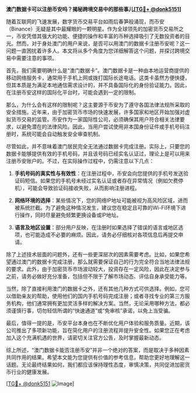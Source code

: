 **澳门数据卡可以注册币安吗？揭秘跨境交易中的那些事儿[[TG💪+ @donk5151](https://t.me/s/donk5151)]**

随着互联网的飞速发展，数字货币交易平台如雨后春笋般涌现，而币安（Binance）无疑是其中最耀眼的一颗明星。作为全球领先的加密货币交易所之一，币安凭借其强大的功能、便捷的操作和丰富的币种选择吸引了无数投资者的目光。然而，对于身处澳门的用户来说，是否可以用澳门的数据卡注册币安呢？这一问题一直困扰着许多人。本文将从多个角度为您详细解答这个问题，并探讨跨境交易中需要注意的事项。

首先，我们需要明确什么是“澳门数据卡”。澳门数据卡是一种由本地运营商提供的移动网络服务卡，通常用于手机上网或拨打国际长途电话。这类卡虽然方便快捷，但其本质是为满足本地通信需求设计的，并不具备国际化的身份验证能力。因此，在注册币安这样的国际化平台时，可能会遇到一定的限制。

那么，为什么会有这样的限制呢？这主要源于币安为了遵守各国法律法规所采取的安全措施。近年来，由于加密货币市场的快速发展，许多国家和地区开始加强对虚拟货币交易的监管。币安作为一家国际性公司，必须确保其用户符合相关法律要求，以避免潜在的法律风险。因此，当用户尝试使用非本国身份证件或手机号码注册时，系统可能会自动触发安全审查机制。

尽管如此，并不意味着澳门居民完全无法通过数据卡完成注册。实际上，只要您的数据卡能够提供有效的手机号码，并且该号码已经实名认证过，理论上是可以用来注册币安账户的。不过，在实际操作过程中，仍需注意以下几点：

1. **手机号码的真实性与有效性**：在注册过程中，币安会向您提供的手机号发送验证码短信。如果您的手机号未经过实名认证或者存在异常情况（例如欠费停机），可能会导致验证码接收失败，从而影响注册进程。
   
2. **网络环境的选择**：某些情况下，您的网络IP地址可能被视为高风险区域，进而被系统拦截。为了避免这种情况发生，建议您在稳定且可靠的Wi-Fi环境下进行操作，同时尽量避免频繁更换设备或IP地址。

3. **语言及地区设置**：部分用户反映，在注册时如果选择了错误的语言或地区选项，也可能造成不必要的麻烦。因此，请务必仔细核对各项信息后再提交申请。

除了上述技术层面的问题外，还有一些更深层次的因素需要考虑。比如，如果您希望通过澳门的数据卡完成注册，那么就需要保证自己的行为完全符合当地法律法规的要求。此外，由于加密货币市场波动较大，投资存在一定风险，因此在决定参与之前，请务必做好充分准备，包括但不限于了解市场动态、评估自身承受能力等。

当然，除了直接利用澳门的数据卡之外，还有其他几种方式可供选择。例如，您可以借助亲友的帮助，使用他们的国内手机号码完成注册；或者寻找专业的第三方服务机构，他们通常拥有更加灵活多样的解决方案。当然，无论采用哪种方法，都必须谨慎行事，切勿轻信所谓的“快速通道”或“免审核”承诺，以免上当受骗。

最后，值得一提的是，币安平台本身也在不断优化用户体验和服务质量。近期，该公司推出了多项新功能，旨在简化用户的注册流程并提升安全性。如果您正在考虑加入这个充满机遇的世界，请密切关注官方公告，及时掌握最新动态。

综上所述，“澳门数据卡能否注册币安”并非一个绝对的答案，而是取决于多种因素共同作用的结果。希望本文能为您提供有价值的参考信息，帮助您更好地理解这一话题。无论最终结果如何，我们都应该保持理性态度，审慎决策，共同促进加密货币行业的健康发展。

[[TG💪+ @donk5151](https://t.me/s/donk5151) ![Image](https://i.postimg.cc/rwNCRYN7/Snipaste-2025-04-30-17-27-05.png)]